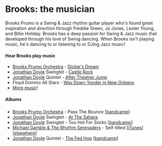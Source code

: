 # Brooks: the musician

Brooks Prumo is a Swing & Jazz rhythm guitar player who's found great inspiration and direction through Freddie Green, Jo Jones, Lester Young, and Billie Holiday. Brooks has a deep passion for Swing & Jazz music that developed through his love of Swing dancing. When Brooks isn't playing music, he's dancing to or listening to or DJing Jazz music!


#### Hear Brooks play music

- [Brooks Prumo Orchestra] - [Dickie's Dream](http://youtu.be/hvG0EazG8H8)
- [Jonathan Doyle] Swingtet - [Castle Rock](http://youtu.be/Th-TDynahJs)
- [Jonathan Doyle] Quintet - [After Theatrer Jump](http://youtu.be/dlIOiQO4BtY)
- Floyd Domino All Stars - [Way Down Yonder in New Orleans](http://youtu.be/YUwNz8Ax8Zk)
- [More music](https://www.youtube.com/playlist?list=PLoW6-AN5ru1V--gUJLTnP1bYja59CmmHo)!

##### Albums

- [Brooks Prumo Orchestra] - Pass The Bounce [[bandcamp](http://brooksprumoorchestra.bandcamp.com/album/pass-the-bounce)]
- [Jonathan Doyle] Swingtet - [At The Sahara](http://www.jonathandoylemusic.com/at-the-sahara/)
- [Jonathan Doyle] Swingtet - Too Hot For Socks [[bandcamp](http://jonathandoyle.bandcamp.com/album/too-hot-for-socks)]
- [Michael Gamble & The Rhythm Serenaders] - Self-titled [[iTunes](https://itunes.apple.com/us/album/michael-gamble-rhythm-serenaders/id1121446386)] [[elsewhere](https://clg.lnk.to/iLmKa)]
- [Jonathan Doyle] Quintet - [The Fed Hop](http://www.jonathandoylemusic.com/new-products/the-fed-hop) [[bandcamp](https://jonathandoyle.bandcamp.com/album/the-fed-hop)]

[Brooks Prumo Orchestra]: http://www.brooksprumoorchestra.com/
[Jonathan Doyle]: http://www.jonathandoylemusic.com/
[Michael Gamble & The Rhythm Serenaders]: http://www.rhythmserenaders.com/
